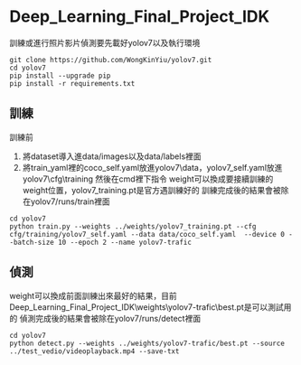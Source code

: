 # Deep_Learning_Final_Project_IDK
訓練或進行照片影片偵測要先載好yolov7以及執行環境
```
git clone https://github.com/WongKinYiu/yolov7.git
cd yolov7
pip install --upgrade pip
pip install -r requirements.txt
```
## 訓練
訓練前
1. 將dataset導入進data/images以及data/labels裡面
2. 將train_yaml裡的coco_self.yaml放進yolov7\data，yolov7_self.yaml放進yolov7\cfg\training
然後在cmd裡下指令
weight可以換成要接續訓練的weight位置，yolov7_training.pt是官方遇訓練好的
訓練完成後的結果會被除在yolov7/runs/train裡面
```
cd yolov7
python train.py --weights ../weights/yolov7_training.pt --cfg cfg/training/yolov7_self.yaml --data data/coco_self.yaml  --device 0 --batch-size 10 --epoch 2 --name yolov7-trafic
```

## 偵測
weight可以換成前面訓練出來最好的結果，目前Deep_Learning_Final_Project_IDK\weights\yolov7-trafic\best.pt是可以測試用的
偵測完成後的結果會被除在yolov7/runs/detect裡面
```
cd yolov7
python detect.py --weights ../weights/yolov7-trafic/best.pt --source ../test_vedio/videoplayback.mp4 --save-txt 
```